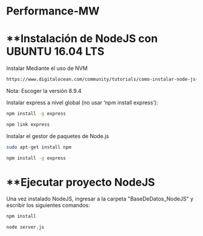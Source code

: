 

# Performance-MW

# **Instalación de NodeJS con UBUNTU 16.04 LTS


Instalar Mediante el uso de NVM

```bash
https://www.digitalocean.com/community/tutorials/como-instalar-node-js-en-ubuntu-16-04-es
```

Nota:
Escoger la versión 8.9.4

Instalar express a nivel global (no usar ‘npm install express’):

```bash
npm install -g express
```

```bash
npm link express
```

Instalar el gestor de paquetes de Node.js

```bash
sudo apt-get install npm
```

```bash
npm install -g express
```
# **Ejecutar proyecto NodeJS

Una vez instalado NodeJS, ingresar a la carpeta "BaseDeDatos_NodeJS" y escribir los siguientes comandos:

```bash
npm install
```

```bash
node server.js
```
